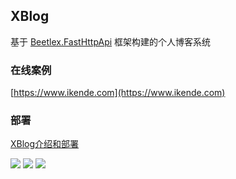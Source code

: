 ## XBlog
基于 [Beetlex.FastHttpApi](https://github.com/IKende/FastHttpApi) 框架构建的个人博客系统

### 在线案例
[https://www.ikende.com](https://www.ikende.com)

### 部署
[XBlog介绍和部署](https://www.ikende.com/blog/90.html)

![](https://i.imgur.com/AkHMDam.png)
![](https://i.imgur.com/K9MAypS.png)
![](https://i.imgur.com/1k4vgV8.png)
